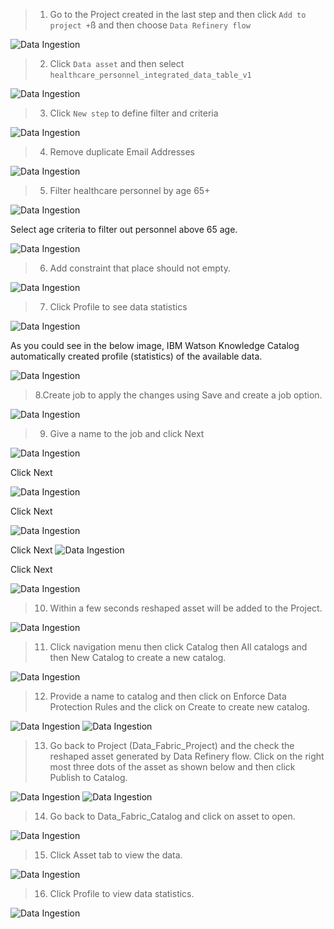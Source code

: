 > 1. Go to the Project created in the last step and then click `Add to project +`ß and then choose `Data Refinery flow`

![Data Ingestion](/images/data_refinery_1.png)

> 2. Click `Data asset` and then select `healthcare_personnel_integrated_data_table_v1`

![Data Ingestion](/images/data_refinery_2.png)

> 3. Click `New step` to define filter and criteria

![Data Ingestion](/images/data_refinery_3.png)

> 4. Remove duplicate Email Addresses

![Data Ingestion](/images/data_refinery_4.png)

> 5. Filter healthcare personnel by age 65+

![Data Ingestion](/images/data_refinery_5.png)

Select age criteria to filter out personnel above 65 age.

![Data Ingestion](/images/data_refinery_6.png)

> 6. Add constraint that place should not empty.

![Data Ingestion](/images/data_refinery_7.png)

> 7. Click Profile to see data statistics

![Data Ingestion](/images/data_refinery_8.png)

As you could see in the below image, IBM Watson Knowledge Catalog automatically created profile (statistics) of the available data.

![Data Ingestion](/images/data_refinery_9.png)

> 8.Create job to apply the changes using Save and create a job option.

![Data Ingestion](/images/save_refinery.png)

> 9. Give a name to the job and click Next

![Data Ingestion](/images/data_refinery_12.png)

Click Next

![Data Ingestion](/images/data_refinery_13.png)

Click Next

![Data Ingestion](/images/data_refinery_14.png)

Click Next
![Data Ingestion](/images/data_refinery_15.png)

Click Next

![Data Ingestion](/images/data_refinery_16.png)

> 10. Within a few seconds reshaped asset will be added to the Project.

![Data Ingestion](/images/data_refinery_17.png)

> 11. Click navigation menu then click Catalog then All catalogs and then New Catalog to create a new catalog.

![Data Ingestion](/images/create_catalog.png)

> 12. Provide a name to catalog and then click on Enforce Data Protection Rules and the click on Create to create new catalog.

![Data Ingestion](/images/create_catalog_2.png)
![Data Ingestion](/images/create_catalog_3.png)

> 13. Go back to Project (Data_Fabric_Project) and the check the reshaped asset generated by Data Refinery flow. Click on the right most three dots of the asset as shown below and then click Publish to Catalog.

![Data Ingestion](/images/data_refinery_18.png)
![Data Ingestion](/images/data_refinery_19.png)

> 14. Go back to Data_Fabric_Catalog and click on asset to open.

![Data Ingestion](/images/create_catalog_4.png)

> 15. Click Asset tab to view the data.

![Data Ingestion](/images/create_catalog_5.png)

> 16. Click Profile to view data statistics.

![Data Ingestion](/images/create_catalog_6.png)
